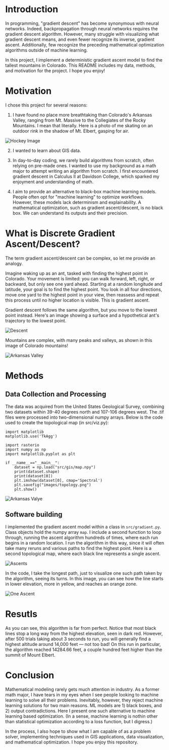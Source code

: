 # Introduction

In programming, "gradient descent" has become synonymous with neural networks. Indeed, backpropagation through neural networks requires the gradient descent algorithm. However, many struggle with visualizing what gradient descent means, and even fewer recognize its inverse, gradient ascent. Additionally, few recognize the preceding mathematical optimization algorithms outside of machine learning.


In this project, I implement a deterministic gradient ascent model to find the tallest mountains in Colorado. This README includes my data, methods, and motivation for the project. I hope you enjoy!
# Motivation

I chose this project for several reasons:

1. I have found no place more breathtaking than Colorado's Arkansas Valley, ranging from Mt. Massive to the Collegiates of the Rocky Mountains. I mean that literally. Here is a photo of me skating on an outdoor rink in the shadow of Mt. Elbert, gasping for air. 

  ![Hockey Image](images/hockey.jpg)

2. I wanted to learn about GIS data. 

3. In day-to-day coding, we rarely build algorithms from scratch, often relying on pre-made ones. I wanted to use my background as a math major to attempt writing an algorithm from scratch. I first encountered gradient descent in Calculus II at Davidson College, which sparked my enjoyment and understanding of math.

4. I aim to provide an alternative to black-box machine learning models. People often opt for "machine learning" to optimize workflows. However, these models lack determinism and explainability. A mathematical optimization, such as gradient ascent/descent, is no black box. We can understand its outputs and their precision.

# What is Discrete Gradient Ascent/Descent?

The term gradient ascent/descent can be complex, so let me provide an analogy.

Imagine waking up as an ant, tasked with finding the highest point in Colorado. Your movement is limited: you can walk forward, left, right, or backward, but only see one yard ahead. Starting at a random longitude and latitude, your goal is to find the highest point. You look in all four directions, move one yard to the highest point in your view, then reassess and repeat this process until no higher location is visible. This is gradient ascent.

Gradient descent follows the same algorithm, but you move to the lowest point instead. Here's an image showing a surface and a hypothetical ant's trajectory to the lowest point.  

![Descent](images/descent.jpg)

Mountains are complex, with many peaks and valleys, as shown in this image of Colorado mountains!

![Arkansas Valley](images/topology.png)

# Methods

## Data Collection and Processing

The data was acquired from the United States Geological Survey, combining two datasets within 39-40 degrees north and 107-106 degrees west. The .tif files were processed into two-dimensional numpy arrays. Below is the code used to create the topological map (in src/viz.py):

```
import matplotlib
matplotlib.use('TkAgg')

import rasterio
import numpy as np
import matplotlib.pyplot as plt

if __name__=="__main__":
    dataset = np.load("src/gis/map.npy")
    print(dataset.shape)
    print(dataset[0])
    plt.imshow(dataset[0], cmap='Spectral')
    plt.savefig("images/topology.png")
    plt.show()

```

![Arkansas Valye](images/topology.png)

## Software building
I implemented the gradient ascent model within a class in ```src/gradient.py```. Class objects hold the numpy array ```map```. I include a second function to loop through, running the ascent algorithm hundreds of times, where each run begins in a random location. I run the algorithm in this way, since it will often take many reruns and various paths to find the highest point. Here is a second topological map, where each black line represents a single ascent.

![Ascents](images/ascents.png)

In the code, I take the longest path, just to visualize one such path taken by the algorithm, seeing its turns. In this image, you can see how the line starts in lower elevation, more in yellow, and reaches an orange zone.

![One Ascent](images/onePath.png)

# Resutls
As you can see, this algorithm is far from perfect. Notice that most black lines stop a long way from the highest elevation, seen in dark red. However, after 500 trials taking about 3 seconds to run, you will generally find a highest altitude around 14,000 feet — not too bad! On this run in particular, the algorithm reached 14284.66 feet, a couple hundred feet higher than the summit of Mount Elbert.

# Conclusion

Mathematical modeling rarely gets much attention in industry. As a former math major, I have tears in my eyes when I see people looking to machine learning to solve all their problems. Inevitably, however, they reject machine learning solutions for two main reasons. ML models are 1) black boxes, and 2) output contradictions. Here I present one such alternative to machine learning based optimization. (In a sense, machine learning is nothin other than statistical optimization according to a loss function, but I digress.) 

In the process, I also hope to show what I am capable of as a problem solver, implementing techniques used in GIS applications, data visualization, and mathematical optimization. I hope you enjoy this repository.
